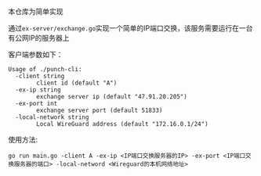 本仓库为简单实现

通过`ex-server/exchange.go`实现一个简单的IP端口交换，该服务需要运行在一台有公网IP的服务器上


客户端参数如下：

```
Usage of ./punch-cli:
  -client string
        client id (default "A")
  -ex-ip string
        exchange server ip (default "47.91.20.205")
  -ex-port int
        exchange server port (default 51833)
  -local-network string
        Local WireGuard address (default "172.16.0.1/24")
```


使用方法:
```
go run main.go -client A -ex-ip <IP端口交换服务器的IP> -ex-port <IP端口交换服务器的端口> -local-netword <Wireguard的本机网络地址> 
```


